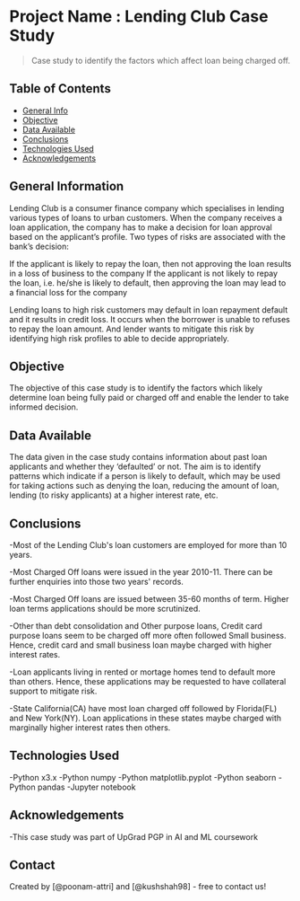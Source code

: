 # Project Name : Lending Club Case Study
> Case study to identify the factors which affect loan being charged off.


## Table of Contents
* [General Info](#general-information)
* [Objective](#objective)
* [Data Available](#dataset-available)
* [Conclusions](#conclusions)
* [Technologies Used](#technologies-used)
* [Acknowledgements](#acknowledgements)


## General Information
Lending Club is a consumer finance company which specialises in lending various types of loans to urban customers. When the company receives a loan application, the company has to make a decision for loan approval based on the applicant’s profile. Two types of risks are associated with the bank’s decision:

If the applicant is likely to repay the loan, then not approving the loan results in a loss of business to the company
If the applicant is not likely to repay the loan, i.e. he/she is likely to default, then approving the loan may lead to a financial loss for the company

Lending loans to high risk customers may default in loan repayment default and it results in credit loss. It occurs when the borrower is unable to refuses to repay the loan amount. And lender wants to mitigate this risk by identifying high risk profiles to able to decide appropriately.

## Objective
The objective of this case study is to identify the factors which likely determine loan being fully paid or charged off and enable the lender to take informed decision.

## Data Available
The data given in the case study contains information about past loan applicants and whether they ‘defaulted’ or not. The aim is to identify patterns which indicate if a person is likely to default, which may be used for taking actions such as denying the loan, reducing the amount of loan, lending (to risky applicants) at a higher interest rate, etc.

## Conclusions
-Most of the Lending Club's loan customers are employed for more than 10 years.

-Most Charged Off loans were issued in the year 2010-11.
There can be further enquiries into those two years' records.

-Most Charged Off loans are issued between 35-60 months of term.
Higher loan terms applications should be more scrutinized.

-Other than debt consolidation and Other purpose loans, Credit card purpose loans seem to be charged off more often followed Small business.
Hence, credit card and small business loan maybe charged with higher interest rates.

-Loan applicants living in rented or mortage homes tend to default more than others.
Hence, these applications may be requested to have collateral support to mitigate risk.

-State California(CA) have most loan charged off followed by Florida(FL) and New York(NY).
Loan applications in these states maybe charged with marginally higher interest rates then others.


## Technologies Used
-Python x3.x
-Python numpy
-Python matplotlib.pyplot
-Python seaborn
-Python pandas
-Jupyter notebook


## Acknowledgements
-This case study was part of UpGrad PGP in AI and ML coursework


## Contact
Created by [@poonam-attri]
and [@kushshah98] - free to contact us!
